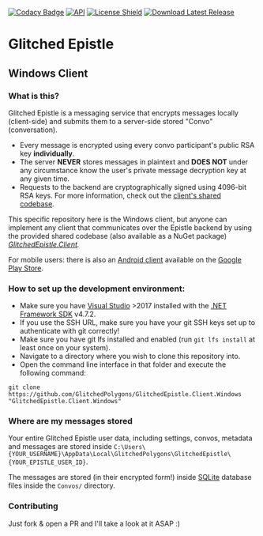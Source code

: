 [![Codacy Badge](https://api.codacy.com/project/badge/Grade/d2b7244f37664803a7ab128374625a47)](https://app.codacy.com/manual/GlitchedPolygons/GlitchedEpistle.Client.Windows?utm_source=github.com&utm_medium=referral&utm_content=GlitchedPolygons/GlitchedEpistle.Client.Windows&utm_campaign=Badge_Grade_Settings)
[![API](https://img.shields.io/badge/api-docs-informational.svg)](https://glitchedpolygons.github.io/GlitchedEpistle.Client.Windows)
[![License Shield](https://img.shields.io/badge/license-GPLv3-brightgreen)](https://github.com/GlitchedPolygons/GlitchedEpistle.Client.Windows/blob/master/LICENSE)
[![Download Latest Release](https://img.shields.io/badge/download-latest-brightgreen)](https://github.com/GlitchedPolygons/GlitchedEpistle.Client.Windows/releases)

# Glitched Epistle
## Windows Client

### What is this?

Glitched Epistle is a messaging service that encrypts messages locally (client-side) and submits them to a server-side stored "Convo" (conversation). 

* Every message is encrypted using every convo participant's public RSA key **individually**. 
* The server **NEVER** stores messages in plaintext and **DOES NOT** under any circumstance know the user's private message decryption key at any given time. 
* Requests to the backend are cryptographically signed using 4096-bit RSA keys. For more information, check out the [client's shared codebase](https://github.com/GlitchedPolygons/GlitchedEpistle.Client).

This specific repository here is the Windows client, but anyone can implement any client that communicates over the Epistle backend by using the provided shared codebase (also available as a NuGet package) _[GlitchedEpistle.Client](https://github.com/GlitchedPolygons/GlitchedEpistle.Client)._

For mobile users: there is also an [Android client](https://github.com/GlitchedPolygons/GlitchedEpistle.Client.Mobile) available on the [Google Play Store](https://play.google.com/store/apps/details?id=com.glitchedpolygons.glitchedepistle.client.mobile).
### How to set up the development environment:

* Make sure you have [Visual Studio](https://visualstudio.microsoft.com/) >2017 installed with the [.NET Framework SDK](https://dotnet.microsoft.com/download/visual-studio-sdks) v4.7.2.
* If you use the SSH URL, make sure you have your git SSH keys set up to authenticate with git correctly!
* Make sure you have git lfs installed and enabled (run `git lfs install` at least once on your system).
* Navigate to a directory where you wish to clone this repository into.
* Open the command line interface in that folder and execute the following command:
```
git clone https://github.com/GlitchedPolygons/GlitchedEpistle.Client.Windows "GlitchedEpistle.Client.Windows"
```

### Where are my messages stored

Your entire Glitched Epistle user data, including settings, convos, metadata and messages are stored inside `C:\Users\{YOUR_USERNAME}\AppData\Local\GlitchedPolygons\GlitchedEpistle\{YOUR_EPISTLE_USER_ID}`. 

The messages are stored (in their encrypted form!) inside [SQLite](https://sqlite.org) database files inside the `Convos/` directory.

### Contributing
Just fork & open a PR and I'll take a look at it ASAP :)
